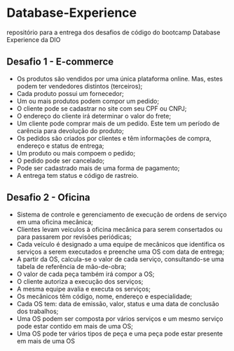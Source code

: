 # Database-Experience
 repositório para a entrega dos desafios de código do bootcamp Database Experience da DIO
 
 ## Desafio 1 - E-commerce
  - Os produtos são vendidos por uma única plataforma online. Mas, estes podem ter vendedores distintos (terceiros);
  - Cada produto possui um fornecedor;
  - Um ou mais produtos podem compor um pedido;
  - O cliente pode se cadastrar no site com seu CPF ou CNPJ;
  - O endereço do cliente irá determinar o valor do frete;
  - Um cliente pode comprar mais de um pedido. Este tem um período de carência para devolução do produto;
  - Os pedidos são criados por clientes e têm informações de compra, endereço e status de entrega;
  - Um produto ou mais compoem o pedido;
  - O pedido pode ser cancelado;
  - Pode ser cadastrado mais de uma forma de pagamento;
  - A entrega tem status e código de rastreio.
 
## Desafio 2 - Oficina
 - Sistema de controle e gerenciamento de execução de ordens de serviço em uma oficina mecânica;
 - Clientes levam veículos à oficina mecânica para serem consertados ou para passarem por revisões periódicas;
 - Cada veículo é designado a uma equipe de mecânicos que identifica os serviços a serem executados e preenche uma OS com data de entrega;
 - A partir da OS, calcula-se o valor de cada serviço, consultando-se uma tabela de referência de mão-de-obra;
 - O valor de cada peça também irá compor a OS;
 - O cliente autoriza a execução dos serviços;
 - A mesma equipe avalia e executa os serviços;
 - Os mecânicos têm código, nome, endereço e especialidade;
 - Cada OS tem: data de emissão, valor, status e uma data de conclusão dos trabalhos;
 - Uma OS podem ser composta por vários serviços e um mesmo serviço pode estar contido em mais de uma OS;
 - Uma OS pode ter vários tipos de peça e uma peça pode estar presente em mais de uma OS
